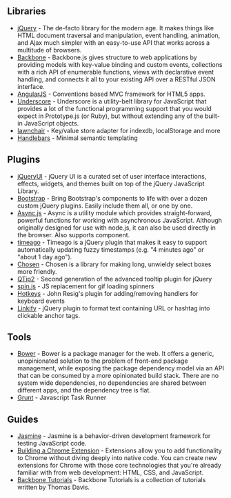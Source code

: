 ## Libraries

- [jQuery](http://jquery.com) - The de-facto library for the modern age. It makes things like HTML document traversal and manipulation, event handling, animation, and Ajax much simpler with an easy-to-use API that works across a multitude of browsers.
- [Backbone](http://backbonejs.org/) - Backbone.js gives structure to web applications by providing models with key-value binding and custom events, collections with a rich API of enumerable functions, views with declarative event handling, and connects it all to your existing API over a RESTful JSON interface.
- [AngularJS](http://angularjs.org/) - Conventions based MVC framework for HTML5 apps.
- [Underscore](http://underscorejs.org/) - Underscore is a utility-belt library for JavaScript that provides a lot of the functional programming support that you would expect in Prototype.js (or Ruby), but without extending any of the built-in JavaScript objects.
- [lawnchair](http://brian.io/lawnchair/) - Key/value store adapter for indexdb, localStorage and more
- [Handlebars](http://handlebarsjs.com/) - Minimal semantic templating

## Plugins
- [jQueryUI](http://jqueryui.com/) - jQuery UI is a curated set of user interface interactions, effects, widgets, and themes built on top of the jQuery JavaScript Library.
- [Bootstrap](http://getbootstrap.com/javascript/) - Bring Bootstrap's components to life with over a dozen custom jQuery plugins. Easily include them all, or one by one.
- [Async.js](https://github.com/caolan/async) - Async is a utility module which provides straight-forward, powerful functions for working with asynchronous JavaScript. Although originally designed for use with node.js, it can also be used directly in the browser. Also supports component.
- [timeago](http://timeago.yarp.com/) - Timeago is a jQuery plugin that makes it easy to support automatically updating fuzzy timestamps (e.g. "4 minutes ago" or "about 1 day ago").
- [Chosen](https://github.com/harvesthq/chosen) - Chosen is a library for making long, unwieldy select boxes more friendly.
- [QTip2](http://qtip2.com/) - Second generation of the advanced tooltip plugin for jQuery
- [spin.js](http://fgnass.github.io/spin.js/) - JS replacement for gif loading spinners
- [Hotkeys](https://github.com/jeresig/jquery.hotkeys) - John Resig's plugin for adding/removing handlers for keyboard events
- [Linkify](https://github.com/uudashr/jquery-linkify) - jQuery plugin to format text containing URL or hashtag into clickable anchor tags.

## Tools
- [Bower](http://bower.io/) - Bower is a package manager for the web. It offers a generic, unopinionated solution to the problem of front-end package management, while exposing the package dependency model via an API that can be consumed by a more opinionated build stack. There are no system wide dependencies, no dependencies are shared between different apps, and the dependency tree is flat.
- [Grunt](http://gruntjs.com/) - Javascript Task Runner

## Guides
- [Jasmine](http://pivotal.github.io/jasmine/) - Jasmine is a behavior-driven development framework for testing JavaScript code.
- [Building a Chrome Extension](https://developer.chrome.com/extensions/getstarted.html) - Extensions allow you to add functionality to Chrome without diving deeply into native code. You can create new extensions for Chrome with those core technologies that you're already familiar with from web development: HTML, CSS, and JavaScript.
- [Backbone Tutorials](http://backbonetutorials.com/) - Backbone Tutorials is a collection of tutorials written by Thomas Davis.
